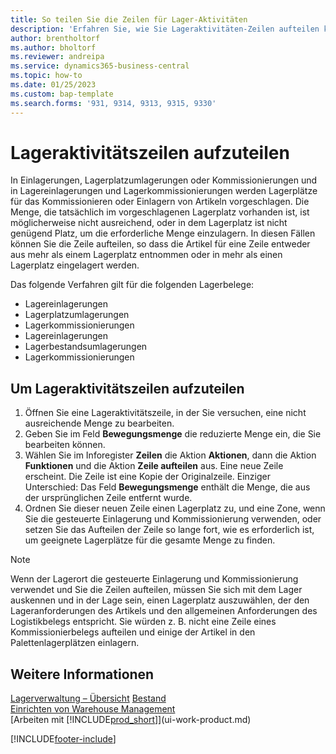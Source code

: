 ```yaml
---
title: So teilen Sie die Zeilen für Lager-Aktivitäten
description: 'Erfahren Sie, wie Sie Lageraktivitäten-Zeilen aufteilen können, wenn die verfügbare Kapazität auf einem vorgeschlagenen Lagerplatz nicht ausreicht.'
author: brentholtorf
ms.author: bholtorf
ms.reviewer: andreipa
ms.service: dynamics365-business-central
ms.topic: how-to
ms.date: 01/25/2023
ms.custom: bap-template
ms.search.forms: '931, 9314, 9313, 9315, 9330'
---
```

# <a name="split-warehouse-activity-lines"></a>Lageraktivitätszeilen aufzuteilen

In Einlagerungen, Lagerplatzumlagerungen oder Kommissionierungen und in Lagereinlagerungen und Lagerkommissionierungen werden Lagerplätze für das Kommissionieren oder Einlagern von Artikeln vorgeschlagen. Die Menge, die tatsächlich im vorgeschlagenen Lagerplatz vorhanden ist, ist möglicherweise nicht ausreichend, oder in dem Lagerplatz ist nicht genügend Platz, um die erforderliche Menge einzulagern. In diesen Fällen können Sie die Zeile aufteilen, so dass die Artikel für eine Zeile entweder aus mehr als einem Lagerplatz entnommen oder in mehr als einen Lagerplatz eingelagert werden.  

Das folgende Verfahren gilt für die folgenden Lagerbelege:

* Lagereinlagerungen
* Lagerplatzumlagerungen
* Lagerkommissionierungen
* Lagereinlagerungen
* Lagerbestandsumlagerungen
* Lagerkommissionierungen  

## <a name="to-split-warehouse-activity-lines"></a>Um Lageraktivitätszeilen aufzuteilen

1. Öffnen Sie eine Lageraktivitätszeile, in der Sie versuchen, eine nicht ausreichende Menge zu bearbeiten.  
2. Geben Sie im Feld **Bewegungsmenge** die reduzierte Menge ein, die Sie bearbeiten können.  
3. Wählen Sie im Inforegister **Zeilen** die Aktion **Aktionen**, dann die Aktion **Funktionen** und die Aktion **Zeile aufteilen** aus. Eine neue Zeile erscheint. Die Zeile ist eine Kopie der Originalzeile. Einziger Unterschied: Das Feld **Bewegungsmenge** enthält die Menge, die aus der ursprünglichen Zeile entfernt wurde.  
4. Ordnen Sie dieser neuen Zeile einen Lagerplatz zu, und eine Zone, wenn Sie die gesteuerte Einlagerung und Kommissionierung verwenden, oder setzen Sie das Aufteilen der Zeile so lange fort, wie es erforderlich ist, um geeignete Lagerplätze für die gesamte Menge zu finden.  

> [!NOTE]  
> Wenn der Lagerort die gesteuerte Einlagerung und Kommissionierung verwendet und Sie die Zeilen aufteilen, müssen Sie sich mit dem Lager auskennen und in der Lage sein, einen Lagerplatz auszuwählen, der den Lageranforderungen des Artikels und den allgemeinen Anforderungen des Logistikbelegs entspricht. Sie würden z. B. nicht eine Zeile eines Kommissionierbelegs aufteilen und einige der Artikel in den Palettenlagerplätzen einlagern.  

## <a name="see-also"></a>Weitere Informationen

[Lagerverwaltung – Übersicht](design-details-warehouse-management.md)
[Bestand](inventory-manage-inventory.md)  
[Einrichten von Warehouse Management](warehouse-setup-warehouse.md)  
[Arbeiten mit [!INCLUDE[prod_short](includes/prod_short.md)]](ui-work-product.md)


[!INCLUDE[footer-include](includes/footer-banner.md)]
